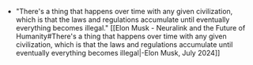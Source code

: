 - "There's a thing that happens over time with any given civilization, which is that the laws and regulations accumulate until eventually everything becomes illegal." 
  [[Elon Musk - Neuralink and the Future of Humanity#There's a thing that happens over time with any given civilization, which is that the laws and regulations accumulate until eventually everything becomes illegal|-Elon Musk, July 2024]]
